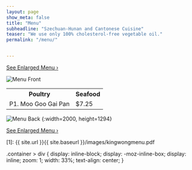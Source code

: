 ```yaml
---
layout: page
show_meta: false
title: "Menu"
subheadline: "Szechuan-Hunan and Cantonese Cuisine"
teaser: "We use only 100% cholesterol-free vegetable oil."
permalink: "/menu/"


---
```




<a class="radius button small" href="{{ site.url }}{{ site.baseurl }}/images/kingwongmenu.pdf">See Enlarged Menu ›</a>

![Menu Front]({{site.url}}/images/kingwongmenu_front.png)  

<div class="panel radius" style="width=50px border=0px">
    <table class="panel radius" style="width:50% border=0px">
      <tr>
        <th>Poultry</th>
        <th>Seafood</th>
      </tr>
      <tr>
        <td>P1. Moo Goo Gai Pan</td>
        <td>$7.25</td>
      </tr>
    </table>
</div>



![Menu Back]({{site.url}}/images/kingwongmenu_back.png)
{:width=2000, height=1294}

<a class="radius button small" href="{{ site.url }}{{ site.baseurl }}/images/kingwongmenu.pdf">See Enlarged Menu ›</a>


 [1]: {{ site.url }}{{ site.baseurl }}/images/kingwongmenu.pdf

 .container > div {
     display: inline-block;
     display: -moz-inline-box;
     display: inline;
     zoom: 1;
     width: 33%;
     text-align: center;
 }
